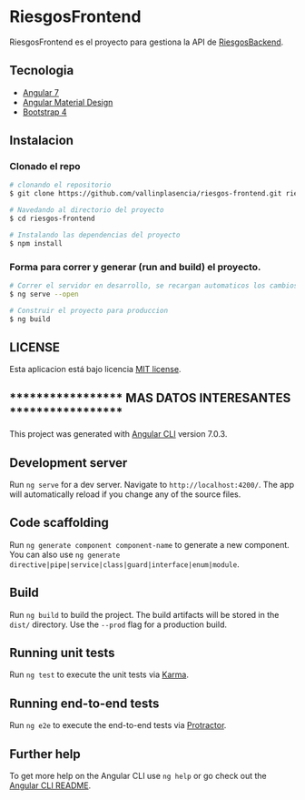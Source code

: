 # RiesgosFrontend
 RiesgosFrontend es el proyecto para gestiona la API de [RiesgosBackend](https://aa.aa).


## Tecnologia
* [Angular 7](https://angular.io/)
* [Angular Material Design](https://material.angular.io/)
* [Bootstrap 4](https://getbootstrap.com/)

## Instalacion

### Clonado el repo
``` bash
# clonando el repositorio
$ git clone https://github.com/vallinplasencia/riesgos-frontend.git riesgos-frontend

# Navedando al directorio del proyecto
$ cd riesgos-frontend

# Instalando las dependencias del proyecto
$ npm install
```

### Forma para correr y generar (run and build) el proyecto.

``` bash
# Correr el servidor en desarrollo, se recargan automaticos los cambios, localhost:4200.
$ ng serve --open 

# Construir el proyecto para produccion
$ ng build
```
## LICENSE

Esta aplicacion está bajo licencia [MIT license](https://opensource.org/licenses/MIT).

## ***************** MAS DATOS INTERESANTES *****************

This project was generated with [Angular CLI](https://github.com/angular/angular-cli) version 7.0.3.
## Development server

Run `ng serve` for a dev server. Navigate to `http://localhost:4200/`. The app will automatically reload if you change any of the source files.

## Code scaffolding

Run `ng generate component component-name` to generate a new component. You can also use `ng generate directive|pipe|service|class|guard|interface|enum|module`.

## Build

Run `ng build` to build the project. The build artifacts will be stored in the `dist/` directory. Use the `--prod` flag for a production build.

## Running unit tests

Run `ng test` to execute the unit tests via [Karma](https://karma-runner.github.io).

## Running end-to-end tests

Run `ng e2e` to execute the end-to-end tests via [Protractor](http://www.protractortest.org/).

## Further help

To get more help on the Angular CLI use `ng help` or go check out the [Angular CLI README](https://github.com/angular/angular-cli/blob/master/README.md).
